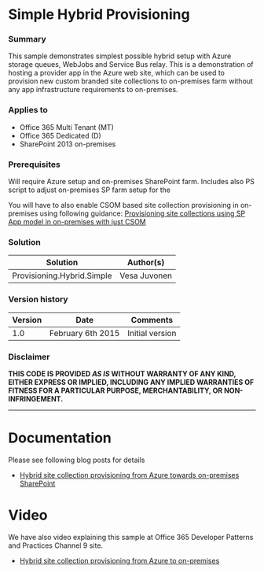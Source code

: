 # Simple Hybrid Provisioning #

### Summary ###
This sample demonstrates simplest possible hybrid setup with Azure storage queues, WebJobs and Service Bus relay. This is a demonstration of hosting a provider app in the Azure web site, which can be used to provision new custom branded site collections to on-premises farm without any app infrastructure requirements to on-premises.


### Applies to ###
-  Office 365 Multi Tenant (MT)
-  Office 365 Dedicated (D)
-  SharePoint 2013 on-premises

### Prerequisites ###
Will require Azure setup and on-premises SharePoint farm. Includes also PS script to adjust on-premises SP farm setup for the 

You will have to also enable CSOM based site collection provisioning in on-premises using following guidance: [Provisioning site collections using SP App model in on-premises with just CSOM](http://blogs.msdn.com/b/vesku/archive/2014/06/09/provisioning-site-collections-using-sp-app-model-in-on-premises-with-just-csom.aspx) 

### Solution ###
Solution | Author(s)
---------|----------
Provisioning.Hybrid.Simple | Vesa Juvonen

### Version history ###
Version  | Date | Comments
---------| -----| --------
1.0  | February 6th 2015 | Initial version

### Disclaimer ###
**THIS CODE IS PROVIDED *AS IS* WITHOUT WARRANTY OF ANY KIND, EITHER EXPRESS OR IMPLIED, INCLUDING ANY IMPLIED WARRANTIES OF FITNESS FOR A PARTICULAR PURPOSE, MERCHANTABILITY, OR NON-INFRINGEMENT.**


----------

# Documentation #
Please see following blog posts for details

- [Hybrid site collection provisioning from Azure towards on-premises SharePoint](http://blogs.msdn.com/b/vesku/archive/2015/03/05/hybrid-site-collection-provisioning-from-azure-to-on-premises-sharepoint.aspx)

# Video #
We have also video explaining this sample at Office 365 Developer Patterns and Practices Channel 9 site. 

- [Hybrid site collection provisioning from Azure to on-premises](http://channel9.msdn.com/blogs/OfficeDevPnP/Hybrid-site-collection-provisioning-from-Azure-to-on-premises)